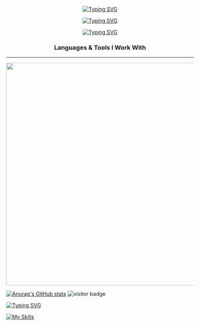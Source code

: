 <p align="center">
  <a href="https://git.io/typing-svg">
    <img src="https://readme-typing-svg.demolab.com/?size=30&lines=Hello%20There!+I'm%20Arunima" alt="Typing SVG">
  </a>
</p>

<p align="center">
  <a href="https://git.io/typing-svg">
    <img src="https://readme-typing-svg.demolab.com?size=30&lines=Hello%20There!+I'm%20Arunima" alt="Typing SVG">
  </a>
</p>

<p align="center">
  <a href="https://git.io/typing-svg">
    <img src="https://readme-typing-svg.demolab.com?size=30&width=500&lines=Hello%20There!+I'm%20Arunima" alt="Typing SVG">
  </a>
</p>



<h3 align="center">Languages & Tools I Work With</h3>
<p align="center">
  <hr width="100%">
</p>

<p align="center">
  <a href="https://skillicons.dev">
    <img src="https://skillicons.dev/icons?i=java,js,python,c,html,css,react,mongodb,express,nodejs,figma" width="600" />
  </a>
</p>





[![Anurag's GitHub stats](https://github-readme-stats.vercel.app/api?username=arunimasingh06)](https://github.com/arunimasingh06/github-readme-stats)
![visitor badge](https://visitor-badge.laobi.icu/badge?page_id=jwenjian.visitor-badge&left_text=My%20Page%20Visitors)

[![Typing SVG](https://readme-typing-svg.demolab.com/?lines=Hello%20There!+I'm%20Arunima)](https://git.io/typing-svg)


[![My Skills](https://skillicons.dev/icons?i=aws,gcp,azure,react,vue,flutter&perline=3)](https://skillicons.dev)
